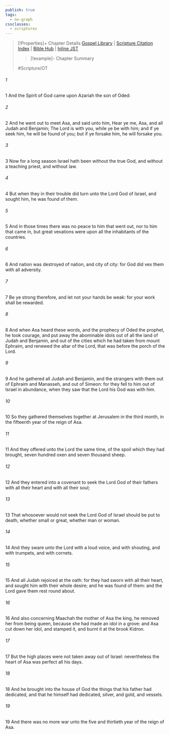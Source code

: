 ```yaml
---
publish: true
tags:
  - no-graph
cssclasses:
  - scriptures
---
```

>[!Properties]+ Chapter Details
>[Gospel Library](https://churchofjesuschrist.org/study/scriptures/ot/2-chr/15?lang=eng)    |    [Scripture Citation Index](https://scriptures.byu.edu/#0720f::c0720f)    |    [Bible Hub](https://biblehub.com/2_chronicles/15.htm)    |    [Inline JST](https://scripturetoolbox.com/html/ic/2Chronicles/15.html)
>>[!example]- Chapter Summary
>> 
> 
>
>#Scripture/OT
###### 1
1 And the Spirit of God came upon Azariah the son of Oded:
###### 2
2 And he went out to meet Asa, and said unto him, Hear ye me, Asa, and all Judah and Benjamin; The Lord is with you, while ye be with him; and if ye seek him, he will be found of you; but if ye forsake him, he will forsake you.
###### 3
3 Now for a long season Israel hath been without the true God, and without a teaching priest, and without law.
###### 4
4 But when they in their trouble did turn unto the Lord God of Israel, and sought him, he was found of them.
###### 5
5 And in those times there was no peace to him that went out, nor to him that came in, but great vexations were upon all the inhabitants of the countries.
###### 6
6 And nation was destroyed of nation, and city of city: for God did vex them with all adversity.
###### 7
7 Be ye strong therefore, and let not your hands be weak: for your work shall be rewarded.
###### 8
8 And when Asa heard these words, and the prophecy of Oded the prophet, he took courage, and put away the abominable idols out of all the land of Judah and Benjamin, and out of the cities which he had taken from mount Ephraim, and renewed the altar of the Lord, that was before the porch of the Lord.
###### 9
9 And he gathered all Judah and Benjamin, and the strangers with them out of Ephraim and Manasseh, and out of Simeon: for they fell to him out of Israel in abundance, when they saw that the Lord his God was with him.
###### 10
10 So they gathered themselves together at Jerusalem in the third month, in the fifteenth year of the reign of Asa.
###### 11
11 And they offered unto the Lord the same time, of the spoil which they had brought, seven hundred oxen and seven thousand sheep.
###### 12
12 And they entered into a covenant to seek the Lord God of their fathers with all their heart and with all their soul;
###### 13
13 That whosoever would not seek the Lord God of Israel should be put to death, whether small or great, whether man or woman.
###### 14
14 And they sware unto the Lord with a loud voice, and with shouting, and with trumpets, and with cornets.
###### 15
15 And all Judah rejoiced at the oath: for they had sworn with all their heart, and sought him with their whole desire; and he was found of them: and the Lord gave them rest round about.
###### 16
16 And also concerning Maachah the mother of Asa the king, he removed her from being queen, because she had made an idol in a grove: and Asa cut down her idol, and stamped it, and burnt it at the brook Kidron.
###### 17
17 But the high places were not taken away out of Israel: nevertheless the heart of Asa was perfect all his days.
###### 18
18 And he brought into the house of God the things that his father had dedicated, and that he himself had dedicated, silver, and gold, and vessels.
###### 19
19 And there was no more war unto the five and thirtieth year of the reign of Asa.
